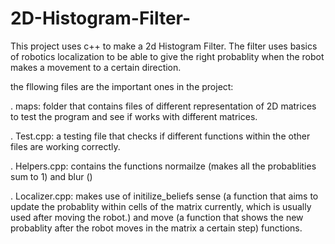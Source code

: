# 2D-Histogram-Filter-
This project uses c++ to make a 2d Histogram Filter. The filter uses basics of robotics localization to be able to give the right probablity when the robot makes a movement to a certain direction.

the fllowing files are the important ones in the project:

. maps: folder that contains files of different representation of 2D matrices to test the program and see if works with different matrices. 

. Test.cpp: a testing file that checks if different functions within the other files are working correctly.

. Helpers.cpp: contains the functions normailze (makes all the probablities sum to 1) and blur ()

. Localizer.cpp: makes use of initilize_beliefs sense (a function that aims to update the probablity within cells of the matrix currently, which is usually used after moving the robot.) and move (a function that shows the new probablity after the robot moves in the matrix a certain step) functions. 

